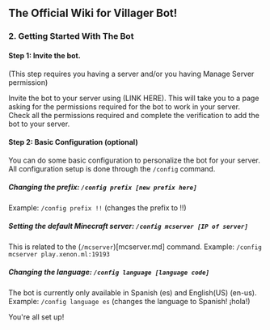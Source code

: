 ## The Official Wiki for Villager Bot!
 
 ### 2. Getting Started With The Bot 
 
 #### Step 1: Invite the bot.
 (This step requires you having a server and/or you having Manage Server permission)
 
 Invite the bot to your server using (LINK HERE). This will take you to a page asking for the permissions required for the bot to work in your server. Check all the permissions required and complete the verification to add the bot to your server.
 
 #### Step 2: Basic Configuration (optional)
 
 You can do some basic configuration to personalize the bot for your server. 
 All configuration setup is done through the `/config` command. 
 
 ##### Changing the prefix: `/config prefix [new prefix here]`
 
  Example: `/config prefix !!` (changes the prefix to !!)
 
 ##### Setting the default Minecraft server: `/config mcserver [IP of server]`
 
  This is related to the (`/mcserver`)[mcserver.md] command. 
  Example: `/config mcserver play.xenon.ml:19193`
 
 ##### Changing the language: `/config language [language code]`
 
  The bot is currently only available in Spanish (es) and English(US) (en-us).
  Example: `/config language es` (changes the language to Spanish! ¡hola!)
  
  You're all set up!